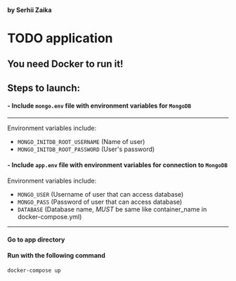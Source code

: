 #### by Serhii Zaika

# TODO application

## You need Docker to run it!

## Steps to launch:

#### - Include `mongo.env` file with environment variables for `MongoDB`

---
Environment variables include:

- `MONGO_INITDB_ROOT_USERNAME` (Name of user)
- `MONGO_INITDB_ROOT_PASSWORD` (User's password)

#### - Include `app.env` file with environment variables for connection to `MongoDB`

Environment variables include:

- `MONGO_USER` (Username of user that can access database)
- `MONGO_PASS` (Password of user that can access database)
- `DATABASE` (Database name, *MUST* be same like container_name in docker-compose.yml)

---

#### Go to app directory

#### Run with the following command

```shell
docker-compose up
```